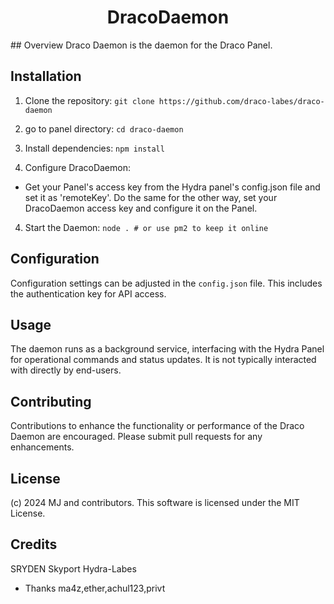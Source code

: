 
<h1 align="center">DracoDaemon</h1>
## Overview
Draco Daemon is the daemon for the Draco Panel.

## Installation
1. Clone the repository:
`git clone https://github.com/draco-labes/draco-daemon`

2. go to panel directory:
`cd draco-daemon` 

3. Install dependencies:
`npm install`

4. Configure DracoDaemon:
- Get your Panel's access key from the Hydra panel's config.json file and set it as 'remoteKey'. Do the same for the other way, set your DracoDaemon access key and configure it on the Panel.

4. Start the Daemon:
`node . # or use pm2 to keep it online`

## Configuration
Configuration settings can be adjusted in the `config.json` file. This includes the authentication key for API access.

## Usage
The daemon runs as a background service, interfacing with the Hydra Panel for operational commands and status updates. It is not typically interacted with directly by end-users.

## Contributing
Contributions to enhance the functionality or performance of the Draco Daemon are encouraged. Please submit pull requests for any enhancements.

## License
(c) 2024 MJ and contributors. This software is licensed under the MIT License.


## Credits
SRYDEN
Skyport
Hydra-Labes

- Thanks ma4z,ether,achul123,privt
